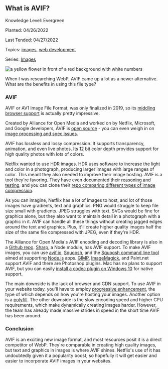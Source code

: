 ## What is AVIF?

Knowledge Level: Evergreen

Planted: 04/26/2022

Last Tended: 04/27/2022

Topics: [images](/topic.html?topic=images), [web development](/topic.html?topic=webDevelopment)

Series: [Images](/series.html?series=images)

![a yellow flower in front of a red background with white numbers](https://images.abbeyperini.com/images-series/flower.JPG)

When I was researching WebP, AVIF came up a lot as a newer alternative. What are the benefits in using this file type?

### AVIF

AVIF or AV1 Image File Format, was only finalized in 2019, so its [middling browser support](https://caniuse.com/avif) is actually pretty impressive.

Created by Alliance for Open Media and worked on by Netflix, Microsoft, and Google developers, AVIF is [open source](https://github.com/AOMediaCodec/av1-avif) - you can even weigh in on [image processing and spec issues](https://github.com/AOMediaCodec/av1-avif/issues).

AVIF has lossless and lossy compression. It supports transparency, animation, and even live photos. Its 12 bit color depth provides support for high quality photos with lots of colors.

Netflix wanted to use HDR images. HDR uses software to increase the light and color in a photograph, producing larger images with large ranges of color. This meant they also needed to improve their image hosting. AVIF is a tool they're favoring. They have even documented their [reasoning and testing](https://netflixtechblog.com/avif-for-next-generation-image-coding-b1d75675fe4), and you can clone their [repo comparing different types of image compression](https://github.com/Netflix/image_compression_comparison).

As you can imagine, Netflix has a lot of images to host, and lot of those images have gradients, text and graphics. PNG would struggle to keep file size small with gradients. JPEG struggles with text. SVGs would be fine for graphics alone, but they also want to maintain detail in a photograph with a graphic in it. AVIF can handle all these things without creating jagged edges around the text and graphics. Plus, it'll create higher quality images half the size of the same file compressed with JPEG, even if they're HDR.

The Alliance for Open Media's AVIF encoding and decoding library is also in a [Github repo](https://github.com/AOMediaCodec/libavif). [Sharp](https://sharp.pixelplumbing.com/), a Node module, has AVIF support. To make AVIF images, you can use [avif.io](https://avif.io/), [Squoosh](https://squoosh.app/), and the [Squoosh command line tool](https://www.npmjs.com/package/@squoosh/cli) aimed at supporting [Node.js](https://nodejs.org/en/) apps. [GIMP](https://www.gimp.org/), [ImageMagick](https://imagemagick.org/), and Paint.net support AVIF and there are Photoshop plugins. Mac has no plans to support AVIF, but you can easily [install a codec plugin on Windows 10](https://avif.io/blog/tutorials/windows/) for native support.

The main downside is the lack of browser and CDN support. To use AVIF in your website today, you'll have to employ [progressive enhancement](https://www.smashingmagazine.com/2021/09/modern-image-formats-avif-webp/#progressive-enhancement), the type of which depends on how you're hosting your images. Another option is a [polyfill](https://github.com/Kagami/avif.js). The other downside is the slow encoding speed and higher CPU requirements, which make dynamically creating images harder. However, the team has already made massive strides in speed in the short time AVIF has been around.

### Conclusion

AVIF is an exciting new image format, and most resources posit it is a direct competitor of WebP. They're comparable in creating high quality images, but text and graphics in images is where AVIF shines. Netflix's use of it has undoubtedly given it a popularity boost, so hopefully it will get easier and easier to incorporate AVIF images in your websites.
